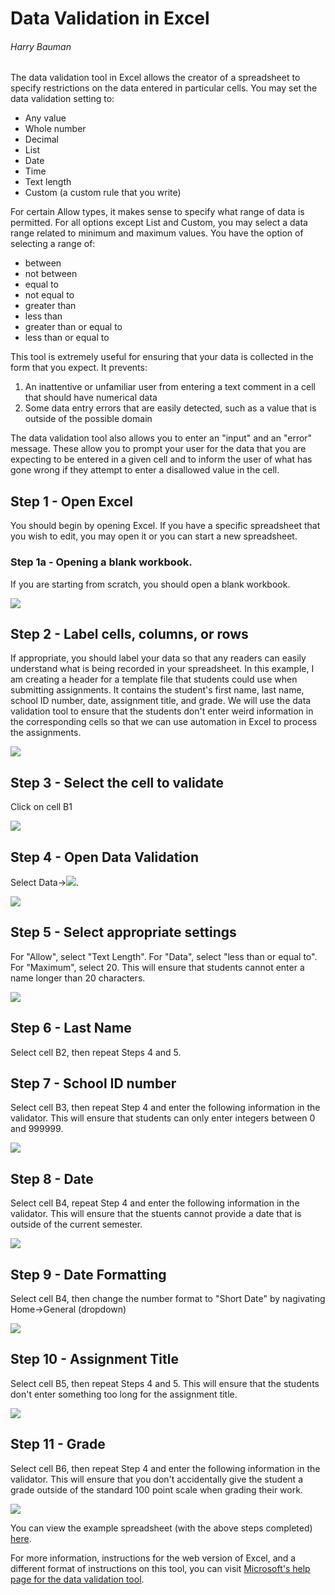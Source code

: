 # Data Validation in Excel
###### Harry Bauman

<!-- Talk about what it is -->
The data validation tool in Excel allows the creator of a spreadsheet to specify restrictions on the data entered in particular cells. You may set the data validation setting to:
- Any value
- Whole number
- Decimal
- List
- Date
- Time
- Text length
- Custom (a custom rule that you write)

For certain Allow types, it makes sense to specify what range of data is permitted. For all options except List and Custom, you may select a data range related to minimum and maximum values. You have the option of selecting a range of:
- between
- not between
- equal to
- not equal to
- greater than
- less than
- greater than or equal to
- less than or equal to

<!-- Talk about why it is a useful tool -->
This tool is extremely useful for ensuring that your data is collected in the form that you expect. It prevents:
1. An inattentive or unfamiliar user from entering a text comment in a cell that should have numerical data
2. Some data entry errors that are easily detected, such as a value that is outside of the possible domain

The data validation tool also allows you to enter an "input" and an "error" message. These allow you to prompt your user for the data that you are expecting to be entered in a given cell and to inform the user of what has gone wrong if they attempt to enter a disallowed value in the cell.

<!-- Talk about how to use the tool -->
## Step 1 - Open Excel
You should begin by opening Excel. If you have a specific spreadsheet that you wish to edit, you may open it or you can start a new spreadsheet.

### Step 1a - Opening a blank workbook.
If you are starting from scratch, you should open a blank workbook.

![](excelopeningscreen.png)

## Step 2 - Label cells, columns, or rows
If appropriate, you should label your data so that any readers can easily understand what is being recorded in your spreadsheet. In this example, I am creating a header for a template file that students could use when submitting assignments. It contains the student's first name, last name, school ID number, date, assignment title, and grade. We will use the data validation tool to ensure that the students don't enter weird information in the corresponding cells so that we can use automation in Excel to process the assignments.

![](excelcelllabels.png)

## Step 3 - Select the cell to validate
Click on cell B1

![](b1.png)

## Step 4 - Open Data Validation
Select Data->![](datavalidationbutton.png).

![](datavalidation.png)

## Step 5 - Select appropriate settings
For "Allow", select "Text Length". For "Data", select "less than or equal to". For "Maximum", select 20. This will ensure that students cannot enter a name longer than 20 characters.

![](namesettings.png)

## Step 6 - Last Name
Select cell B2, then repeat Steps 4 and 5.

## Step 7 - School ID number
Select cell B3, then repeat Step 4 and enter the following information in the validator. This will ensure that students can only enter integers between 0 and 999999.

![](idsettings.png)

## Step 8 - Date
Select cell B4, repeat Step 4 and enter the following information in the validator. This will ensure that the stuents cannot provide a date that is outside of the current semester.

![](datesettings.png)

## Step 9 - Date Formatting
Select cell B4, then change the number format to "Short Date" by nagivating Home->General (dropdown)

![](date.png)

## Step 10 - Assignment Title
Select cell B5, then repeat Steps 4 and 5. This will ensure that the students don't enter something too long for the assignment title.

![](namesettings.png)

## Step 11 - Grade
Select cell B6, then repeat Step 4 and enter the following information in the validator. This will ensure that you don't accidentally give the student a grade outside of the standard 100 point scale when grading their work.

![](gradesettings.png)

<!-- Link to an excel spreadsheet -->
You can view the example spreadsheet (with the above steps completed) [here]().

<!-- Link to the Microsoft page on that is a different presentation of the same information -->
For more information, instructions for the web version of Excel, and a different format of instructions on this tool, you can visit [Microsoft's help page for the data validation tool](https://support.microsoft.com/en-us/office/apply-data-validation-to-cells-29fecbcc-d1b9-42c1-9d76-eff3ce5f7249#ID0EBBF=Windows).
